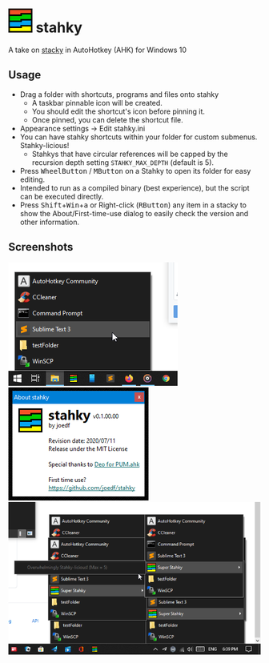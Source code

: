 # ![*](res/app48.png) stahky
A take on [stacky](https://github.com/pawelt/stacky) in AutoHotkey (AHK) for Windows 10

## Usage
- Drag a folder with shortcuts, programs and files onto stahky
  - A taskbar pinnable icon will be created.
  - You should edit the shortcut's icon before pinning it.
  - Once pinned, you can delete the shortcut file.
- Appearance settings -> Edit stahky.ini
- You can have stahky shortcuts within your folder for custom submenus. Stahky-licious!
  - Stahkys that have circular references will be capped by the recursion depth setting `STAHKY_MAX_DEPTH` (default is 5).
- Press <kbd>WheelButton</kbd> / <kbd>MButton</kbd> on a Stahky to open its folder for easy editing.
- Intended to run as a compiled binary (best experience), but the script can be executed directly.
- Press <kbd>Shift</kbd>+<kbd>Win</kbd>+<kbd>a</kbd> or Right-click (<kbd>RButton</kbd>) any item in a stacky to show the About/First-time-use dialog to easily check the version and other information.

## Screenshots
![screenshot1](res/screenshots/s1.png)
![about_dialog](res/screenshots/s3.png)
![screenshot2](res/screenshots/s2.png)
